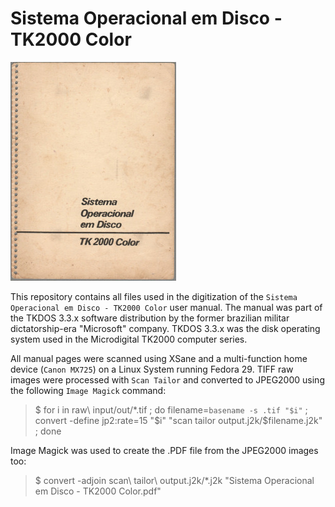 # Sistema Operacional em Disco - TK2000 Color
![Capa](/capa.jpg "Sistema Operacional em Disco - TK2000 Color")

This repository contains all files used in the digitization of the `Sistema Operacional em Disco - TK2000 Color` user manual. The manual was part of the TKDOS 3.3.x software distribution by the former brazilian militar dictatorship-era "Microsoft" company. TKDOS 3.3.x was the disk operating system used in the Microdigital TK2000 computer series.

All manual pages were scanned using XSane and a multi-function home device (`Canon MX725`) on a Linux System running Fedora 29. TIFF raw images were processed with `Scan Tailor` and converted to JPEG2000 using the following `Image Magick` command: 

> $ for i in raw\ input/out/*.tif ; do filename=`basename -s .tif "$i"` ; convert -define jp2:rate=15 "$i" "scan tailor output.j2k/$filename.j2k" ; done

Image Magick was used to create the .PDF file from the JPEG2000 images too:

> $ convert -adjoin scan\ tailor\ output.j2k/*.j2k "Sistema Operacional em Disco - TK2000 Color.pdf" 
